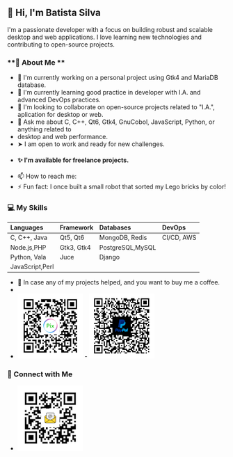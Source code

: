 ## **👋 Hi, I'm Batista Silva** 

I'm a passionate developer with a focus on building robust and scalable desktop and web applications. I love learning new technologies and contributing to open-source projects.

### **🚀 About Me **

* 🔭 I'm currently working on a personal project using Gtk4 and MariaDB database.  
* 🌱 I'm currently learning good practice in developer with I.A. and advanced DevOps practices.  
* 👯 I'm looking to collaborate on open-source projects related to "I.A.", aplication for desktop or web.  
* 💬 Ask me about C, C++, Qt6, Gtk4, GnuCobol, JavaScript, Python, or anything related to 
* desktop and web performance. 
* ➤ I am open to work and ready for new challenges.
*  ####    ✨ I'm available for freelance projects. 
* 📫 How to reach me:   
* ⚡ Fun fact: I once built a small robot that sorted my Lego bricks by color\!


### **💻 My Skills**

| Languages        | Framework    | Databases       | DevOps    |
| :--------------- | :------------| :-------------- | :---------|
| C, C++, Java     | Qt5, Qt6     | MongoDB, Redis  |CI/CD, AWS |
| Node.js,PHP      | Gtk3, Gtk4   | PostgreSQL,MySQL|           |
| Python, Vala     | Juce         | Django          |           |
| JavaScript,Perl  |              |                 |           |  

* 👀 In case any of my projects helped, and you want to buy me a coffee.
* 
* ![](img/pix_white.png)    -    ![](img/logo_paypa.png)


### **🤝 Connect with Me**
* ![](img/logo_email.png)
     
     
     
     
     
     
     
     
     
     
     
